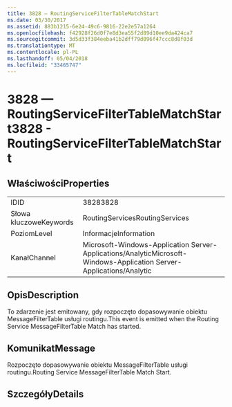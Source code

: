 ```yaml
---
title: 3828 — RoutingServiceFilterTableMatchStart
ms.date: 03/30/2017
ms.assetid: 883b1215-6e24-49c6-9816-22e2e57a1264
ms.openlocfilehash: f42928f26d0f7e8d3ea55f2d89d10ee9da424ca7
ms.sourcegitcommit: 3d5d33f384eeba41b2dff79d096f47ccc8d8f03d
ms.translationtype: MT
ms.contentlocale: pl-PL
ms.lasthandoff: 05/04/2018
ms.locfileid: "33465747"
---
```

# <a name="3828---routingservicefiltertablematchstart"></a><span data-ttu-id="76e62-102">3828 — RoutingServiceFilterTableMatchStart</span><span class="sxs-lookup"><span data-stu-id="76e62-102">3828 - RoutingServiceFilterTableMatchStart</span></span>
## <a name="properties"></a><span data-ttu-id="76e62-103">Właściwości</span><span class="sxs-lookup"><span data-stu-id="76e62-103">Properties</span></span>  
  
|||  
|-|-|  
|<span data-ttu-id="76e62-104">ID</span><span class="sxs-lookup"><span data-stu-id="76e62-104">ID</span></span>|<span data-ttu-id="76e62-105">3828</span><span class="sxs-lookup"><span data-stu-id="76e62-105">3828</span></span>|  
|<span data-ttu-id="76e62-106">Słowa kluczowe</span><span class="sxs-lookup"><span data-stu-id="76e62-106">Keywords</span></span>|<span data-ttu-id="76e62-107">RoutingServices</span><span class="sxs-lookup"><span data-stu-id="76e62-107">RoutingServices</span></span>|  
|<span data-ttu-id="76e62-108">Poziom</span><span class="sxs-lookup"><span data-stu-id="76e62-108">Level</span></span>|<span data-ttu-id="76e62-109">Informacje</span><span class="sxs-lookup"><span data-stu-id="76e62-109">Information</span></span>|  
|<span data-ttu-id="76e62-110">Kanał</span><span class="sxs-lookup"><span data-stu-id="76e62-110">Channel</span></span>|<span data-ttu-id="76e62-111">Microsoft-Windows-Application Server-Applications/Analytic</span><span class="sxs-lookup"><span data-stu-id="76e62-111">Microsoft-Windows-Application Server-Applications/Analytic</span></span>|  
  
## <a name="description"></a><span data-ttu-id="76e62-112">Opis</span><span class="sxs-lookup"><span data-stu-id="76e62-112">Description</span></span>  
 <span data-ttu-id="76e62-113">To zdarzenie jest emitowany, gdy rozpoczęto dopasowywanie obiektu MessageFilterTable usługi routingu.</span><span class="sxs-lookup"><span data-stu-id="76e62-113">This event is emitted when the Routing Service MessageFilterTable Match has started.</span></span>  
  
## <a name="message"></a><span data-ttu-id="76e62-114">Komunikat</span><span class="sxs-lookup"><span data-stu-id="76e62-114">Message</span></span>  
 <span data-ttu-id="76e62-115">Rozpoczęto dopasowywanie obiektu MessageFilterTable usługi routingu.</span><span class="sxs-lookup"><span data-stu-id="76e62-115">Routing Service MessageFilterTable Match Start.</span></span>  
  
## <a name="details"></a><span data-ttu-id="76e62-116">Szczegóły</span><span class="sxs-lookup"><span data-stu-id="76e62-116">Details</span></span>
